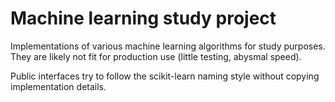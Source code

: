 # Machine learning study project
Implementations of various machine learning algorithms for study purposes. They are likely not fit for production use (little testing, abysmal speed).

Public interfaces try to follow the scikit-learn naming style without copying implementation details. 
